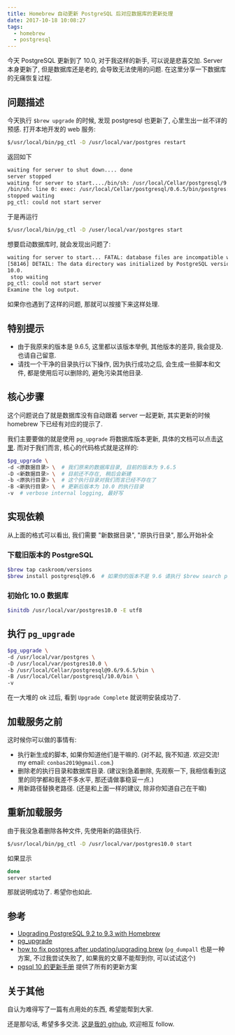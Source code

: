 ```yaml
---
title: Homebrew 自动更新 PostgreSQL 后对应数据库的更新处理
date: 2017-10-18 10:08:27
tags:
  - homebrew
  - postgresql
---
```


今天 PostgreSQL 更新到了 10.0, 对于我这样的新手, 可以说是悲喜交加. Server 本身更新了, 但是数据库还是老的, 会导致无法使用的问题. 在这里分享一下数据库的无痛恢复过程.

## 问题描述

今天执行 `$brew upgrade` 的时候, 发现 postgresql 也更新了, 心里生出一丝不详的预感. 打开本地开发的 web 服务:

```zsh
$/usr/local/bin/pg_ctl -D /usr/local/var/postgres restart
```

返回如下

```zsh
waiting for server to shut down.... done
server stopped
waiting for server to start..../bin/sh: /usr/local/Cellar/postgresql/9.6.5/bin/postgres: No such file or directory
/bin/sh: line 0: exec: /usr/local/Cellar/postgresql/0.6.5/bin/postgres: cannot execute: No such file or directory
stopped waiting
pg_ctl: could not start server
```

于是再运行

```zsh
$/usr/local/bin/pg_ctl -D /user/local/var/postgres start
```

想要启动数据库时, 就会发现出问题了:

```zsh
waiting for server to start... FATAL: database files are incompatible with server
[58146] DETAIL: The data directory was initialized by PostgreSQL version 9.6, which is not compatible with this version
10.0.
 stop waiting
pg_ctl: could not start server
Examine the log output.
```

如果你也遇到了这样的问题, 那就可以按接下来这样处理.

## 特别提示

- 由于我原来的版本是 9.6.5, 这里都以该版本举例, 其他版本的差异, 我会提及. 也请自己留意.
- 请找一个干净的目录执行以下操作, 因为执行成功之后, 会生成一些脚本和文件, 都是使用后可以删除的, 避免污染其他目录.

## 核心步骤

这个问题说白了就是数据库没有自动跟着 server 一起更新, 其实更新的时候 homebrew 下已经有对应的提示了.

我们主要要做的就是使用 `pg_upgrade` 将数据库版本更新, 具体的文档可以点击[这里](https://www.postgresql.org/docs/10/static/pgupgrade.html). 而对于我们而言, 核心的代码格式就是这样的:

```bash
$pg_upgrade \
-d <原数据目录> \  # 我们原来的数据库目录, 目前的版本为 9.6.5
-D <新数据目录> \  # 目前还不存在, 稍后会新建
-b <原执行目录> \  # 这个执行目录对我们而言已经不存在了
-B <新执行目录> \  # 更新后版本为 10.0 的执行目录
-v  # verbose internal logging, 最好写
```

## 实现依赖

从上面的格式可以看出, 我们需要 "新数据目录", "原执行目录", 那么开始补全

### 下载旧版本的 PostgreSQL

```bash
$brew tap caskroom/versions
$brew install postgresql@9.6  # 如果你的版本不是 9.6 请执行 $brew search postgresql, 根据返回的结果选择
```

### 初始化 10.0 数据库

```bash
$initdb /usr/local/var/postgres10.0 -E utf8
```

## 执行 `pg_upgrade`

```bash
$pg_upgrade \
-d /usr/local/var/postgres \
-D /usr/local/var/postgres10.0 \
-b /usr/local/Cellar/postgresql@9.6/9.6.5/bin \
-B /usr/local/Cellar/postgresql/10.0/bin \
-v
```

在一大堆的 ok 过后, 看到 `Upgrade Complete` 就说明安装成功了.

## 加载服务之前

这时候你可以做的事情有:

- 执行新生成的脚本, 如果你知道他们是干嘛的. (对不起, 我不知道. 欢迎交流! my email: `conbas2019@gmail.com`.)
- 删除老的执行目录和数据库目录. (建议别急着删除, 先观察一下, 我相信看到这里的同学都和我差不多水平, 那还请做事稳妥一点.)
- 用新路径替换老路径. (还是和上面一样的建议, 除非你知道自己在干嘛)

## 重新加载服务

由于我没急着删除各种文件, 先使用新的路径执行.

```bash
$/usr/local/bin/pg_ctl -D /usr/local/var/postgres10.0 start
```

如果显示

```bash
done
server started
```

那就说明成功了. 希望你也如此.

## 参考

- [Upgrading PostgreSQL 9.2 to 9.3 with Homebrew](https://mattbrictson.com/postgresql-93-brew-upgrade)
- [pg_upgrade](https://www.postgresql.org/docs/10/static/pgupgrade.html)
- [how to fix postgres after updating/upgrading brew](https://stackoverflow.com/questions/20754669/how-to-fix-postgres-after-updating-upgrading-brew) (`pg_dumpall` 也是一种方案, 不过我尝试失败了, 如果我的文章不能帮到你, 可以试试这个)
- [pgsql 10 的更新手册](https://www.postgresql.org/docs/10/static/upgrading.html) 提供了所有的更新方案


## 关于其他

自认为难得写了一篇有点用处的东西, 希望能帮到大家.

还是那句话, 希望多多交流. [这是我的 github](https://github.com/jtr109), 欢迎相互 follow.
